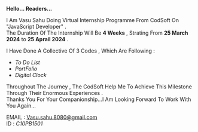 **Hello... Readers...** 
  
I Am Vasu Sahu Doing Virtual Internship Programme From CodSoft On "JavaScript Developer" .  
The Duration Of The Internship Will Be **4 Weeks** , Strating From **25 March 2024** to **25 Aprail 2024** .

I Have Done A Collective Of 3 Codes , Which Are Following :
 + *To Do List*
 + *PortFolio*
 + *Digital Clock*

Throughout The Journey , The CodSoft Help Me To Achieve This Milestone Through Their Enormous Experiences .  
Thanks You For Your Companionship...I Am Looking Forward To Work With You Again...  

EMAIL : Vasu.sahu.8080@gmail.com  
ID : *C10PB1501*
